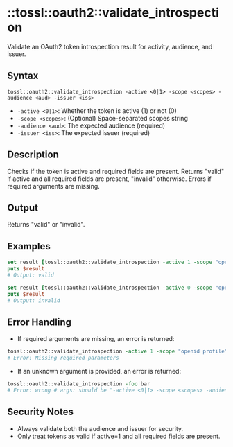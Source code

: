 # ::tossl::oauth2::validate_introspection

Validate an OAuth2 token introspection result for activity, audience, and issuer.

## Syntax

    tossl::oauth2::validate_introspection -active <0|1> -scope <scopes> -audience <aud> -issuer <iss>

- `-active <0|1>`: Whether the token is active (1) or not (0)
- `-scope <scopes>`: (Optional) Space-separated scopes string
- `-audience <aud>`: The expected audience (required)
- `-issuer <iss>`: The expected issuer (required)

## Description

Checks if the token is active and required fields are present. Returns "valid" if active and all required fields are present, "invalid" otherwise. Errors if required arguments are missing.

## Output

Returns "valid" or "invalid".

## Examples

```tcl
set result [tossl::oauth2::validate_introspection -active 1 -scope "openid profile" -audience "client1" -issuer "https://issuer.example.com"]
puts $result
# Output: valid

set result [tossl::oauth2::validate_introspection -active 0 -scope "openid profile" -audience "client1" -issuer "https://issuer.example.com"]
puts $result
# Output: invalid
```

## Error Handling

- If required arguments are missing, an error is returned:

```tcl
tossl::oauth2::validate_introspection -active 1 -scope "openid profile"
# Error: Missing required parameters
```

- If an unknown argument is provided, an error is returned:

```tcl
tossl::oauth2::validate_introspection -foo bar
# Error: wrong # args: should be "-active <0|1> -scope <scopes> -audience <aud> -issuer <iss>"
```

## Security Notes

- Always validate both the audience and issuer for security.
- Only treat tokens as valid if active=1 and all required fields are present. 